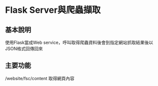 
# Flask Server與爬蟲擷取

## 基本說明
使用Flask當成Web service，呼叫取得爬蟲資料後會到指定網站抓取結果後以JSON格式回傳回來

## 主要功能
/website/fsc/content 取得網頁內容
